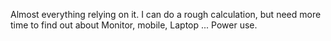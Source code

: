 Almost everything relying on it. I can do a rough calculation, but need more time to find out about Monitor, mobile, Laptop ... Power use.